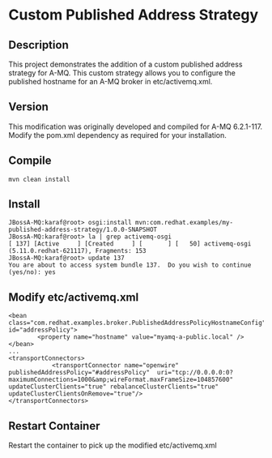 Custom Published Address Strategy
=================================

Description
-----------
This project demonstrates the addition of a custom published address strategy for A-MQ.  This custom strategy allows you to configure the published hostname for an A-MQ broker in etc/activemq.xml.

Version
-------
This modification was originally developed and compiled for A-MQ 6.2.1-117.  Modify the pom.xml dependency as required for your installation.

Compile
-------
`mvn clean install`


Install
-------
~~~~
JBossA-MQ:karaf@root> osgi:install mvn:com.redhat.examples/my-published-address-strategy/1.0.0-SNAPSHOT
JBossA-MQ:karaf@root> la | grep activemq-osgi
[ 137] [Active     ] [Created     ] [       ] [   50] activemq-osgi (5.11.0.redhat-621117), Fragments: 153
JBossA-MQ:karaf@root> update 137
You are about to access system bundle 137.  Do you wish to continue (yes/no): yes
~~~~


Modify etc/activemq.xml
-----------------------
~~~~
<bean class="com.redhat.examples.broker.PublishedAddressPolicyHostnameConfig" id="addressPolicy">
        <property name="hostname" value="myamq-a-public.local" />
</bean>
...
<transportConnectors>
            <transportConnector name="openwire" publishedAddressPolicy="#addressPolicy"  uri="tcp://0.0.0.0:0?maximumConnections=1000&amp;wireFormat.maxFrameSize=104857600" updateClusterClients="true" rebalanceClusterClients="true" updateClusterClientsOnRemove="true"/>
</transportConnectors>
~~~~

Restart Container
-----------------
Restart the container to pick up the modified etc/activemq.xml
